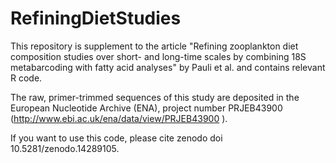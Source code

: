 # RefiningDietStudies
This repository is supplement to the article "Refining zooplankton diet composition studies over short- and long-time scales by combining 18S metabarcoding with fatty acid analyses" by Pauli et al. and contains relevant R code.

The raw, primer-trimmed sequences of this study are deposited in the European Nucleotide Archive (ENA), project number PRJEB43900 (http://www.ebi.ac.uk/ena/data/view/PRJEB43900 ).

If you want to use this code, please cite zenodo doi 10.5281/zenodo.14289105.

